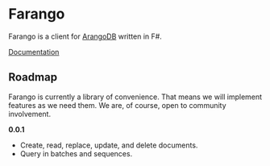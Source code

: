 # Farango

Farango is a client for [ArangoDB](https://arangodb.com/) written in F#.

[Documentation](https://anthonyshull.github.io/Farango)

## Roadmap

Farango is currently a library of convenience.
That means we will implement features as we need them.
We are, of course, open to community involvement.

**0.0.1**

* Create, read, replace, update, and delete documents.
* Query in batches and sequences.